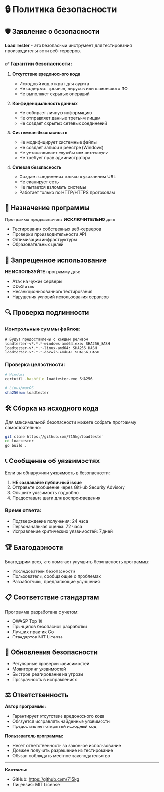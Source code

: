 # 🔒 Политика безопасности

## 🛡️ Заявление о безопасности

**Load Tester** - это безопасный инструмент для тестирования производительности веб-серверов.

### ✅ Гарантии безопасности:

1. **Отсутствие вредоносного кода**
   - Исходный код открыт для аудита
   - Не содержит троянов, вирусов или шпионского ПО
   - Не выполняет скрытых операций

2. **Конфиденциальность данных**
   - Не собирает личную информацию
   - Не отправляет данные третьим лицам
   - Не создает скрытых сетевых соединений

3. **Системная безопасность**
   - Не модифицирует системные файлы
   - Не создает записи в реестре (Windows)
   - Не устанавливает службы или автозапуск
   - Не требует прав администратора

4. **Сетевая безопасность**
   - Создает соединения только к указанным URL
   - Не сканирует сеть
   - Не пытается взломать системы
   - Работает только по HTTP/HTTPS протоколам

## 🎯 Назначение программы

Программа предназначена **ИСКЛЮЧИТЕЛЬНО** для:
- Тестирования собственных веб-серверов
- Проверки производительности API
- Оптимизации инфраструктуры
- Образовательных целей

## 🚫 Запрещенное использование

**НЕ ИСПОЛЬЗУЙТЕ** программу для:
- Атак на чужие серверы
- DDoS атак
- Несанкционированного тестирования
- Нарушения условий использования сервисов

## 🔍 Проверка подлинности

### Контрольные суммы файлов:
```
# Будут предоставлены с каждым релизом
loadtester-v*.*.*-windows-amd64.exe: SHA256_HASH
loadtester-v*.*.*-linux-amd64: SHA256_HASH
loadtester-v*.*.*-darwin-amd64: SHA256_HASH
```

### Проверка целостности:
```bash
# Windows
certutil -hashfile loadtester.exe SHA256

# Linux/macOS
sha256sum loadtester
```

## 🛠️ Сборка из исходного кода

Для максимальной безопасности можете собрать программу самостоятельно:

```bash
git clone https://github.com/715kg/loadtester
cd loadtester
go build .
```

## 📞 Сообщение об уязвимостях

Если вы обнаружили уязвимость в безопасности:

1. **НЕ создавайте публичный issue**
2. Отправьте сообщение через GitHub Security Advisory
3. Опишите уязвимость подробно
4. Предоставьте шаги для воспроизведения

### Время ответа:
- Подтверждение получения: 24 часа
- Первоначальная оценка: 72 часа
- Исправление критических уязвимостей: 7 дней

## 🏆 Благодарности

Благодарим всех, кто помогает улучшить безопасность программы:
- Исследователи безопасности
- Пользователи, сообщающие о проблемах
- Разработчики, предлагающие улучшения

## 📋 Соответствие стандартам

Программа разработана с учетом:
- OWASP Top 10
- Принципов безопасной разработки
- Лучших практик Go
- Стандартов MIT License

## 🔄 Обновления безопасности

- Регулярные проверки зависимостей
- Мониторинг уязвимостей
- Быстрое реагирование на угрозы
- Прозрачность в исправлениях

## ⚖️ Ответственность

**Автор программы:**
- Гарантирует отсутствие вредоносного кода
- Обязуется исправлять найденные уязвимости
- Предоставляет открытый исходный код

**Пользователь программы:**
- Несет ответственность за законное использование
- Должен получить разрешение на тестирование
- Обязан соблюдать местное законодательство

---

**Контакты:**
- GitHub: https://github.com/715kg
- Лицензия: MIT License